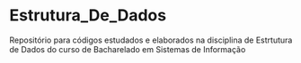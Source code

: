 # Estrutura_De_Dados
 Repositório para códigos estudados e elaborados na disciplina de Estrtutura de Dados do curso de Bacharelado em Sistemas de Informação
